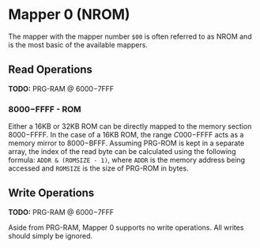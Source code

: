 # Mapper 0 (NROM)

The mapper with the mapper number `$00` is often referred to as NROM and is the most basic of the available mappers.

## Read Operations

**TODO:** PRG-RAM @ $6000-$7FFF

### $8000-$FFFF - ROM

Either a 16KB or 32KB ROM can be directly mapped to the memory section $8000-$FFFF. In the case of a 16KB ROM, the range $C000-$FFFF acts as a memory mirror to $8000-$BFFF. Assuming PRG-ROM is kept in a separate array, the index of the read byte can be calculated using the following formula: `ADDR & (ROMSIZE - 1)`, where `ADDR` is the memory address being accessed and `ROMSIZE` is the size of PRG-ROM in bytes.

## Write Operations

**TODO:** PRG-RAM @ $6000-$7FFF

Aside from PRG-RAM, Mapper 0 supports no write operations. All writes should simply be ignored.